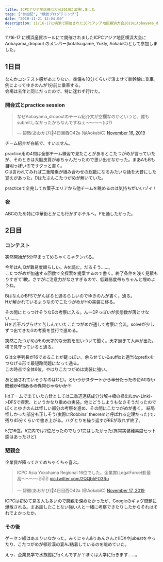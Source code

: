 ```yaml
---
title: ICPCアジア地区横浜大会2019に出場しました
tags: ["参加記", "競技プログラミング"]
date: "2019-11-21 12:04:00"
description: 11/16-17に横浜で開催されたICPCアジア地区横浜大会2019にAobayama_dropoutのメンバーとして参加しました。
---
```


11/16-17 に横浜産貿ホールにて開催されましたICPCアジア地区横浜大会に Aobayama_dropout のメンバー(kotatsugame, Yukly, AokabiC)として参加しました。

## 1日目
なんかコンテスト感があまりない。準備も10分くらいで済ませて新幹線に乗車。例によってゆきのんが1分前に乗車する。  
会場は去年と同じだったので、特に迷わず行けた。

### 開会式とpractice session

<blockquote class="twitter-tweet"><p lang="ja" dir="ltr">なぜAobayama_dropoutのチーム紹介文が空欄なのかというと、誰もsubmitしなかったからなんですねぇ〜〜〜〜(は?)</p>&mdash; 碧黴(あおかび)🦇4日目西O42a (@AokabiC) <a href="https://twitter.com/AokabiC/status/1195565973513728001?ref_src=twsrc%5Etfw">November 16, 2019</a></blockquote> <script async src="https://platform.twitter.com/widgets.js" charset="utf-8"></script>

チーム紹介が白紙で、すいません。

practice用の4問は全部チーム練習で見たことがあるとこたつがめが言っていたが、そのときは大脳皮質が赤ちゃんだったので思い出せなかった。まあAもBも自明っぽいのでサクッと書く。  
Cは言われてみれば二重階乗が組み合わせの総数になるみたいな話を大昔にした覚えがあった。Dはたぶんこたつがめが解いていた。

practiceで全完してお菓子エリアから他チームを眺めるのは気持ちがいいゾイ！

### 夜
ABCのため特に中華街とかにも行かずホテルへ。Fを通したかった。

## 2日目
### コンテスト
突然開始が5分早まってめちゃくちゃテンパる。

今年はA, Bが難易度順らしい。Aを読む。だるそう……。  
こたつがめが加速する回数で全探索を提案するので書く。終了条件を浅く見積もりすぎて1敗。さすがに注意力がなさすぎるので、低難易度帯もちゃんと埋めようね。

BはなんかBFSでがんばると通るらしいのでゆきのんが書く。通る。  
Hが解かれているようなのでこたつがめがHの実装に移る。

その間にとっつけそうなEの考察に入る。んーDPっぽいが状態数が落とせない……。  
Hを若干バグらせて苦しんでいたこたつがめが通して考察に合流。solveが少しずつ出てきたGの考察を並行で進める。

突然こたつがめがEの天才的な分割を思いついて聞く。天才過ぎて大声が出た。横で見守っていると通る。

Gは文字列長が16であることが鍵っぽい。余らせているsuffixと適当なprefixをつなげる形で最短路問題になって通る。  
この時点で全体6位。やはりこたつがめは実装に強い。

あと通されていそうなのはCとI。~~というかスタートから半分たったのにACない問題が4問あるの異常じゃないか？~~

Iはチームで出ていた方針としては二重辺連結成分分解->橋の検出(Low-Link)->DFSで探索、というかなり重めの実装。他にどうしようもなさそうだったのでぼくとゆきのんは怪しい部分の考察を進め、その間にこたつがめが書く。
結局怪しかった部分も正しそう(実際にRobbins’ theoremと呼ばれる定理だった)で、残り45分くらいで書き上がる。バグとりを繰り返すがREが取れず終了。

5完16位。5完内では2位だったのでもう1完はしたかった(異常実装難易度セット感はあったけど)

### 懇親会

企業賞が降ってきてめちゃくちゃ喜ぶ。
<blockquote class="twitter-tweet"><p lang="ja" dir="ltr">ICPC Asia Yokohama Regional 16位でした。企業賞(LegalForce様)最高〜〜〜〜✌️✌️✌️ <a href="https://t.co/2QQbhFO3Ru">pic.twitter.com/2QQbhFO3Ru</a></p>&mdash; 碧黴(あおかび)🦇4日目西O42a (@AokabiC) <a href="https://twitter.com/AokabiC/status/1196075294651609088?ref_src=twsrc%5Etfw">November 17, 2019</a></blockquote> <script async src="https://platform.twitter.com/widgets.js" charset="utf-8"></script>

ICPCは初めて見る人も多いので懇親を深めたかったが、Googleのギャグ問題に爆散される。まあ話したことない強い人と一緒に考察できたりしたからそれはそれでよかったか。

### その後
ゲーセン組はあまりいなかった。みくにゃん&りあんさんとIIDXやjubeatをやったり、こたつがめが頓珍漢の宴AJ粘着しているのを眺めていた。

えっ、企業見学で水族館に行くんですか？ぼくは大学に行きます……。
